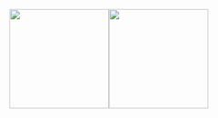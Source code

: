 <img src='https://github-readme-stats.vercel.app/api?username=Sophoca&count_private=true&show_icons=true' height='175px'/><img src='https://github-readme-stats.vercel.app/api/top-langs/?username=Sophoca&layout=compact&langs_count=6' height='175px'/>

<!--
**Sophoca/Sophoca** is a ✨ _special_ ✨ repository because its `README.md` (this file) appears on your GitHub profile.

Here are some ideas to get you started:

- 🔭 I’m currently working on ...
- 🌱 I’m currently learning ...
- 👯 I’m looking to collaborate on ...
- 🤔 I’m looking for help with ...
- 💬 Ask me about ...
- 📫 How to reach me: ...
- 😄 Pronouns: ...
- ⚡ Fun fact: ...
-->
 

